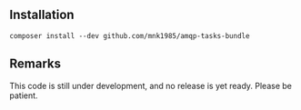 ## Installation

```
composer install --dev github.com/mnk1985/amqp-tasks-bundle
```

## Remarks
This code is still under development, and no release is yet ready. Please be patient.

